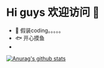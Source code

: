 # Hi guys 欢迎访问 👋
- 🐶 假装coding。。。。。
- 🐟 开心摸鱼
-
[![Anurag's github stats](https://github-readme-stats.vercel.app/api?username=zhuoshengjie&theme=vue&hide=commits)](https://github.com/anuraghazra/github-readme-stats)
